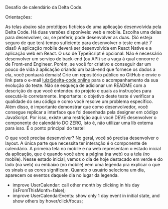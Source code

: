 Desafio de calendário da Delta Code.

Orientações:

As telas abaixo são protótipos fictícios de uma aplicação desenvolvida pela Delta Code. Há duas versões disponíveis: web e mobile.
Escolha uma delas para desenvolver, ou, se preferir, pode desenvolver as duas. (Só esteja seguro de que terá tempo suficiente para desenvolver o teste em até 7 dias!)
A aplicação mobile deverá ser desenvolvida em React Native e a aplicação web em React.
O uso de TypeScript é opcional.
Não é necessário desenvolver um serviço de back-end (ou API) se a vaga à qual concorre é de Front-end Engineer.
Porém, se você for criativo e conseguir dar um pouco de vida à aplicação criando um back-end que fornece os dados a ela, você pontuará demais!
Crie um repositório público no GitHub e envie o link para o e-mail luiz@delta-code.online para o acompanhamento da sua evolução do teste.
Não se esqueça de adicionar um README com a descrição do que você entendeu do projeto e quais as instruções para executá-lo corretamente.
Importante: o objetivo deste teste é verificar a qualidade do seu código e como você resolve um problema específico. Além disso, é importante demonstrar que como desenvolvedor, você consegue replicar a interface que foi desenhada pela designer em código JavaScript.
Por isso, existe uma restrição aqui: você DEVE desenvolver o componente de calendário DO ZERO, isto é, não utilizar uma lib externa para isso. É o ponto principal do teste!

O que você precisa desenvolver?
No geral, você só precisa desenvolver o layout. A única parte que necessita ter interação é o componente de calendário.
A primeira tela no mobile e na web representam o estado inicial da aplicação, que é quando você abre a página (na web) ou a tela (no mobile).
Nesse estado inicial, vemos o dia de hoje destacado em verde e do lado (na web) ou embaixo (no mobile) vem uma legenda pra explicar o que os sinais e as cores significam.
Quando o usuário seleciona um dia, aparecem os eventos daquele dia no lugar da legenda.

-   improve UserCalendar: call other month by clicking in his day (isFromThisMonth=false);
-   improve UserCalendarEvents: show only 1 day event in initial state, and show others by hover/click/focus;
